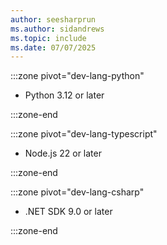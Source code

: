 ```yaml
---
author: seesharprun
ms.author: sidandrews
ms.topic: include
ms.date: 07/07/2025
---
```


:::zone pivot="dev-lang-python"

- Python 3.12 or later

:::zone-end

:::zone pivot="dev-lang-typescript"

- Node.js 22 or later

:::zone-end

:::zone pivot="dev-lang-csharp"

- .NET SDK 9.0 or later

:::zone-end